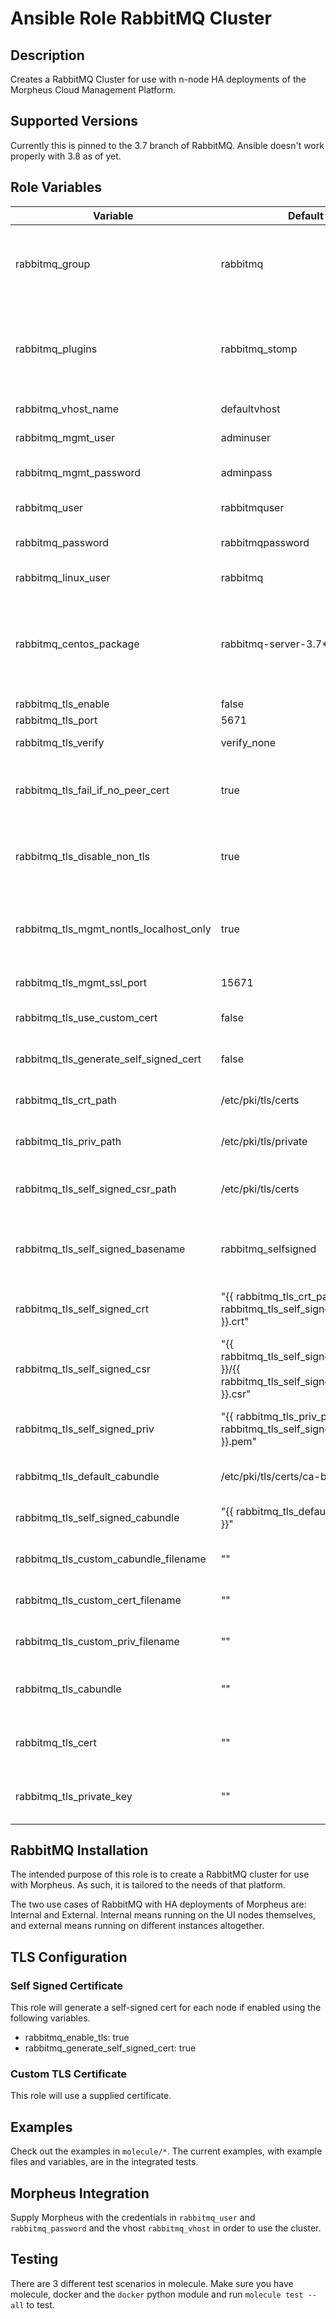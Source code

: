 # Ansible Role RabbitMQ Cluster

## Description

Creates a RabbitMQ Cluster for use with n-node HA deployments of the Morpheus Cloud Management Platform.

## Supported Versions

Currently this is pinned to the 3.7 branch of RabbitMQ.  Ansible doesn't work properly with 3.8 as of yet.

## Role Variables

|Variable|Default|Description|
|--------|-------|-----------|
|rabbitmq_group|rabbitmq|Name of the inventory group containing the rabbit hosts|
|rabbitmq_plugins|rabbitmq_stomp|List of plugins to enable.  Morpheus needs management and stomp.|
|rabbitmq_vhost_name|defaultvhost|RabbitMQ vhost name|
|rabbitmq_mgmt_user|adminuser|RabbitMQ admin user|
|rabbitmq_mgmt_password|adminpass|RabbitMQ admin password|
|rabbitmq_user|rabbitmquser|RabbitMQ user|
|rabbitmq_password|rabbitmqpassword|RabbitMQ user password|
|rabbitmq_linux_user|rabbitmq|Linux user for rabbitmq|
|rabbitmq_centos_package|rabbitmq-server-3.7*|CentOS package variable.  Pinned to 3.7* for now until an Ansible bug is fixed|
|rabbitmq_tls_enable|false|Enable TLS|
|rabbitmq_tls_port|5671|TLS Port|
|rabbitmq_tls_verify|verify_none|Verify TLS boolean|
|rabbitmq_tls_fail_if_no_peer_cert|true|Disallows connections to non-TLS cluster members|
|rabbitmq_tls_disable_non_tls|true|Disables non-TLS ports to RabbitMQ nodes|
|rabbitmq_tls_mgmt_nontls_localhost_only|true|Disable management plugin non-TLS access to any host but localhost|
|rabbitmq_tls_mgmt_ssl_port|15671|Management SSL Port|
|rabbitmq_tls_use_custom_cert|false|Use a custom SSL certificate|
|rabbitmq_tls_generate_self_signed_cert|false|Generate a self signed certificate|
|rabbitmq_tls_crt_path|/etc/pki/tls/certs|Certificate path on target|
|rabbitmq_tls_priv_path|/etc/pki/tls/private|Private Key path on target|
|rabbitmq_tls_self_signed_csr_path|/etc/pki/tls/certs|Self signed certificate CSR path on target|
|rabbitmq_tls_self_signed_basename|rabbitmq_selfsigned|Base name of self signed certificate files|
|rabbitmq_tls_self_signed_crt|"{{ rabbitmq_tls_crt_path }}/{{ rabbitmq_tls_self_signed_basename }}.crt"|Self signed certificate path on target|
|rabbitmq_tls_self_signed_csr|"{{ rabbitmq_tls_self_signed_csr_path }}/{{ rabbitmq_tls_self_signed_basename }}.csr"|Self signed CSR path on target|
|rabbitmq_tls_self_signed_priv|"{{ rabbitmq_tls_priv_path }}/{{ rabbitmq_tls_self_signed_basename }}.pem"|Self signed private key path on target|
|rabbitmq_tls_default_cabundle|/etc/pki/tls/certs/ca-bundle.crt|Default CA bundle location|
|rabbitmq_tls_self_signed_cabundle|"{{ rabbitmq_tls_default_cabundle }}"|Self Signed specific CA bundle|
|rabbitmq_tls_custom_cabundle_filename|""|Custom CA bundle filename|
|rabbitmq_tls_custom_cert_filename|""|Custom certificate filename|
|rabbitmq_tls_custom_priv_filename|""|Custom private key filename|
|rabbitmq_tls_cabundle|""|Default for generated fact within the role|
|rabbitmq_tls_cert|""|Default for generated fact within the role|
|rabbitmq_tls_private_key|""|Default for generated fact within the role|

## RabbitMQ Installation

The intended purpose of this role is to create a RabbitMQ cluster for use with Morpheus.  As such, it is tailored to the needs of that platform.

The two use cases of RabbitMQ with HA deployments of Morpheus are: Internal and External.  Internal means running on the UI nodes themselves, and external means running on different instances altogether.

## TLS Configuration
### Self Signed Certificate
This role will generate a self-signed cert for each node if enabled using the following variables.

- rabbitmq_enable_tls: true
- rabbitmq_generate_self_signed_cert: true

### Custom TLS Certificate
This role will use a supplied certificate.  

## Examples
Check out the examples in `molecule/*`.  The current examples, with example files and variables, are in the integrated tests.

## Morpheus Integration

Supply Morpheus with the credentials in `rabbitmq_user` and `rabbitmq_password` and the vhost `rabbitmq_vhost` in order to use the cluster.

## Testing

There are 3 different test scenarios in molecule.  Make sure you have molecule, docker and the `docker` python module and run `molecule test --all` to test.


